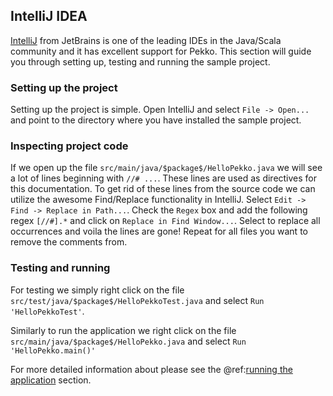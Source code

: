 IntelliJ IDEA
-------------

[IntelliJ](https://www.jetbrains.com/idea/) from JetBrains is one of the leading IDEs in the Java/Scala community and it has excellent support for Pekko. This section will guide you through setting up, testing and running the sample project.

### Setting up the project

Setting up the project is simple. Open IntelliJ and select `File -> Open...` and point to the directory where you have installed the sample project.

### Inspecting project code

If we open up the file `src/main/java/$package$/HelloPekko.java` we will see a lot of lines beginning with `//# ...`. These lines are used as directives for this documentation. To get rid of these lines from the source code we can utilize the awesome Find/Replace functionality in IntelliJ. Select `Edit -> Find -> Replace in Path...`. Check the `Regex` box and add the following regex `[//#].*` and click on `Replace in Find Window...`. Select to replace all occurrences and voila the lines are gone! Repeat for all files you want to remove the comments from.

### Testing and running

For testing we simply right click on the file `src/test/java/$package$/HelloPekkoTest.java` and select `Run 'HelloPekkoTest'`.

Similarly to run the application we right click on the file `src/main/java/$package$/HelloPekko.java` and select `Run 'HelloPekko.main()'`

For more detailed information about please see the @ref:[running the application](running-the-application.md) section.
